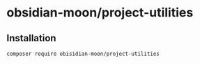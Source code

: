 obsidian-moon/project-utilities
===============================

Installation
------------

`composer require obisidian-moon/project-utilities`


